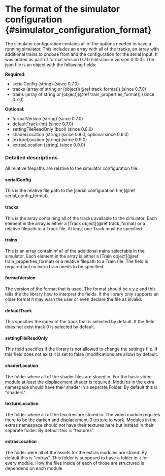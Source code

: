 The format of the simulator configuration {#simulator_configuration_format}
========================

The simulator configuration contains all of the options needed to have a running simulator.
This includes an array with all of the tracks, an array with additional trains to choose from and the configuration for the serial input.
It was added as part of format version 0.7.0 (libtrainsim version 0.10.0).
The json file is an object with the following fields:

**Required:**

* serialConfig (string) (since 0.7.0)
* tracks (array of string or [object](@ref track_format)) (since 0.7.0)
* trains (array of string or [object](@ref train_properties_format)) (since 0.7.0)

**Optional:**

* formatVersion (string) (since 0.7.0)
* defaultTrack (int) (since 0.7.0)
* settingFileReadOnly (bool) (since 0.8.0)
* shaderLocation (string) (since 0.8.0, optional since 0.9.0)
* textureLocation (string) (since 0.9.0)
* extrasLocation (string) (since 0.9.0)

### Detailed descriptions

All relative filepaths are relative to the simulator configuration file.

#### serialConfig

This is the relative file path to the [serial configuration file](@ref serial_config_format).

#### tracks

This is the array containing all of the tracks available to the simulator.
Each element in the array is either a [Track object](@ref track_format) or a relative filepath to a Track file.
At least one Track must be specified.

#### trains

This is an array containinf all of the additional trains selectable in the simulator.
Each element in the array is either a [Train object](@ref train_properties_format) or a relative filepath to a Train file.
The field is required but no extra train needs to be specified.

#### formatVersion

The version of the format that is used.
The format should be x.y.z and this tells the the library how to interpret the fields.
If the library only supports an older format it may warn the user or even declare the file as invalid.

#### defaultTrack

This specifies the index of the track that is selected by default.
If the field does not exist track 0 is selected by default.

#### settingFileReadOnly

This field specifies if the library is not allowed to change the settings file.
If this field does not exist it is set to false (modifications are allow) by default.

#### shaderLocation

The folder where all of the shader files are stored in.
For the basic video module at least the displacement shader is required.
Modules in the extra namespace should have their shader in a separate Folder.
By default this is "shaders".

#### textureLocation

The folder where all of the texutres are stored in.
The video module requires there to be the darken and displacement-0 texture to work.
Modules in the extras namespace should not have their textures here but instead in their separate folder.
By default this is "textures".

#### extrasLocation

The folder were all of the assets for the extras modules are stored.
By default this is "extras".
This folder is supposed to have a folder in it for every module.
How the files inside of each of those are structured is dependend on each module.
